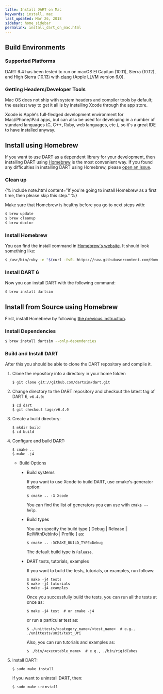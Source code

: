 ```yaml
---
title: Install DART on Mac
keywords: install, mac
last_updated: Mar 26, 2018
sidebar: home_sidebar
permalink: install_dart_on_mac.html
---
```


## Build Environments

### Supported Platforms

DART 6.4 has been tested to run on macOS El Capitan (10.11), Sierra (10.12), and High Sierra (10.13) with [clang](http://clang.llvm.org/) (Apple LLVM version 6.0).

### Getting Headers/Developer Tools

Mac OS does not ship with system headers and compiler tools by default; the easiest way to get it all is by installing Xcode through the app store.

Xcode is Apple's full-fledged development environment for Mac/iPhone/iPad apps, but can also be used for developing in a number of standard languages (C, C++, Ruby, web languages, etc.), so it's a great IDE to have installed anyway.

## Install using Homebrew

If you want to use DART as a dependent library for your development, then installing DART using [Homebrew](http://brew.sh/) is the most convenient way. If you found any difficulties in installing DART using Homebrew, please [open an issue](https://github.com/dartsim/homebrew-dart/issues/new).

### Clean up

{% include note.html content="If you're going to install Homebrew as a first time, then please skip this step." %}

Make sure that Homebrew is healthy before you go to next steps with:

```bash
$ brew update
$ brew cleanup
$ brew doctor
```

### Install Homebrew

You can find the install command in [Homebrew's website](http://brew.sh/). It should look something like:

```bash
$ /usr/bin/ruby -e "$(curl -fsSL https://raw.githubusercontent.com/Homebrew/install/master/install)"
```

### Install DART 6

Now you can install DART with the following command:

```bash
$ brew install dartsim
```

## Install from Source using Homebrew

First, install Homebrew by following [the previous instruction](https://github.com/dartsim/dart/wiki/Mac%20Installation%20for%20DART%206#install-homebrew).

### Install Dependencies

```bash
$ brew install dartsim --only-dependencies
```

### Build and Install DART

After this you should be able to clone the DART repository and compile it.

1.  Clone the repository into a directory in your home folder:

    ```
    $ git clone git://github.com/dartsim/dart.git
    ```

1.  Change directory to the DART repository and checkout the latest tag of DART 6, `v6.4.0`:

    ```
    $ cd dart
    $ git checkout tags/v6.4.0
    ```

1.  Create a build directory:

    ```
    $ mkdir build
    $ cd build
    ```

1.  Configure and build DART:

    ```
    $ cmake ..
    $ make -j4
    ```

    * Build Options

      * Build systems

        If you want to use Xcode to build DART, use cmake's generator option:

        ```
        $ cmake .. -G Xcode
        ```

        You can find the list of generators you can use with `cmake --help`.

      * Build types

        You can specify the build type \[ Debug \| Release \| RelWithDebInfo \| Profile \] as:

        ```
        $ cmake .. -DCMAKE_BUILD_TYPE=Debug
        ```

        The default build type is `Release`.

      * DART tests, tutorials, examples

        If you want to build the tests, tutorials, or examples, run follows:

        ```
        $ make -j4 tests
        $ make -j4 tutorials
        $ make -j4 examples
        ```
        
        Once you successfully build the tests, you can run all the tests at once as:
        
        ```
        $ make -j4 test  # or cmake -j4
        ```
        
        or run a particular test as:
        
        ```
        $ ./unittests/<category_name>/<test_name>  # e.g., ./unittests/unit/test_Uri
        ```
        
        Also, you can run tutorials and examples as:
        
        ```
        $ ./bin/<executable_name>  # e.g., ./bin/rigidCubes
        ```

1.  Install DART:

    ```
    $ sudo make install
    ```
    
    If you want to uninstall DART, then:

    ```
    $ sudo make uninstall
    ```

